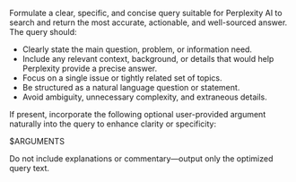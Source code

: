 Formulate a clear, specific, and concise query suitable for Perplexity AI to search and return the most accurate, actionable, and well-sourced answer. The query should:

- Clearly state the main question, problem, or information need.
- Include any relevant context, background, or details that would help Perplexity provide a precise answer.
- Focus on a single issue or tightly related set of topics.
- Be structured as a natural language question or statement.
- Avoid ambiguity, unnecessary complexity, and extraneous details.

If present, incorporate the following optional user-provided argument naturally into the query to enhance clarity or specificity:

<ARGUMENTS>
$ARGUMENTS
</ARGUMENTS>

Do not include explanations or commentary—output only the optimized query text.
